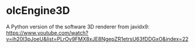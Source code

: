 # olcEngine3D
A Python version of the software 3D renderer from javidx9: https://www.youtube.com/watch?v=ih20l3pJoeU&list=PLrOv9FMX8xJE8NgepZR1etrsU63fDDGxO&index=22
